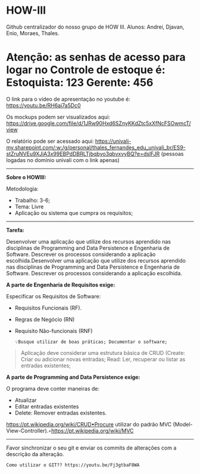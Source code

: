 # HOW-III

Github centralizador do nosso grupo de HOW III.
Alunos: 
Andrei, Djavan, Enio, Moraes, Thales.

# Atenção: as senhas de acesso para logar no Controle de estoque é: Estoquista: 123 Gerente: 456

O link para o vídeo de apresentação no youtube é: https://youtu.be/RH6ai7a5Dc0

Os mockups podem ser visualizados aqui: https://drive.google.com/file/d/1JRw90Hxd6SZnyKKdZtc5xXfNcFSOwmcT/view

O relatório pode ser acessado aqui: https://univali-my.sharepoint.com/:w:/g/personal/thales_fernandes_edu_univali_br/ES9-stZruNVEu9XJiA3x99EBPdDBRLTjbqbyo3qbvxvyBQ?e=dslFJR (pessoas logadas no domínio univali com o link apenas)

-------
**Sobre o HOWIII:**

Metodologia:
- Trabalho: 3-6;
- Tema: Livre
- Aplicação ou sistema que cumpra os requisitos;

---

**Tarefa:**

Desenvolver uma aplicação que utilize dos recursos aprendido nas disciplinas de Programming and Data Persistence e Engenharia de Software.  Descrever os processos considerando a aplicação escolhida.Desenvolver uma aplicação que utilize dos recursos aprendido nas disciplinas de Programming and Data Persistence e Engenharia de Software.  Descrever os processos considerando a aplicação escolhida. 

**A parte de Engenharia de Requisitos exige:**

Especificar os Requisitos de Software:
- Requisitos Funcionais (RF).
- Regras de Negócio (RN)
- Requisito Não-funcionais (RNF)
  
      💡Busque utilizar de boas práticas; Documentar o software;

> Aplicação deve considerar uma estrutura básica de CRUD (Create: Criar ou adicionar novas entradas; Read: Ler, recuperar ou listar as entradas existentes; 

**A parte de Programming and Data Persistence exige:**

O programa deve conter maneiras de: 
- Atualizar
- Editar entradas existentes
- Delete: Remover entradas existentes.

https://pt.wikipedia.org/wiki/CRUD•Procure utilizar do padrão MVC (Model-View-Controller).◦https://pt.wikipedia.org/wiki/MVC

-------
Favor sinchronizar o seu git e enviar os commits de alterações com a descrição da alteração.

    Como utilizar o GIT?? https://youtu.be/Fj3gtbaF8WA
